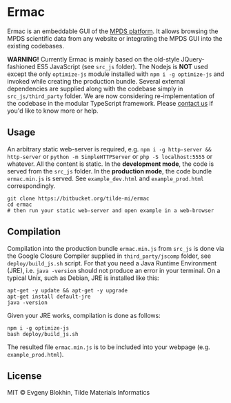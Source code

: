 Ermac
==========

Ermac is an embeddable GUI of the [MPDS platform](https://mpds.io). It allows browsing the MPDS scientific data from any website or integrating the MPDS GUI into the existing codebases.


**WARNING!** Currently Ermac is mainly based on the old-style JQuery-fashioned ES5 JavaScript (see `src_js` folder). The Nodejs is **NOT** used except the only `optimize-js` module installed with `npm i -g optimize-js` and invoked while creating the production bundle. Several external dependencies are supplied along with the codebase simply in `src_js/third_party` folder. We are now considering re-implementation of the codebase in the modular TypeScript framework. Please [contact us](mailto:hello@tilde.pro) if you'd like to know more or help.


## Usage

An arbitrary static web-server is required, e.g. `npm i -g http-server && http-server` or `python -m SimpleHTTPServer` or `php -S localhost:5555` or whatever. All the content is static. In the **development mode**, the code is served from the `src_js` folder. In the **production mode**, the code bundle `ermac.min.js` is served. See `example_dev.html` and `example_prod.html` correspondingly.

```
git clone https://bitbucket.org/tilde-mi/ermac
cd ermac
# then run your static web-server and open example in a web-browser
```


## Compilation

Compilation into the production bundle `ermac.min.js` from `src_js` is done via the Google Closure Compiler supplied in `third_party/jscomp` folder, see `deploy/build_js.sh` script. For that you need a Java Runtime Environment (JRE), i.e. `java -version` should not produce an error in your terminal. On a typical Unix, such as Debian, JRE is installed like this:

```
apt-get -y update && apt-get -y upgrade
apt-get install default-jre
java -version
```

Given your JRE works, compilation is done as follows:

```
npm i -g optimize-js
bash deploy/build_js.sh
```

The resulted file `ermac.min.js` is to be included into your webpage (e.g. `example_prod.html`).


## License

MIT &copy; Evgeny Blokhin, Tilde Materials Informatics

